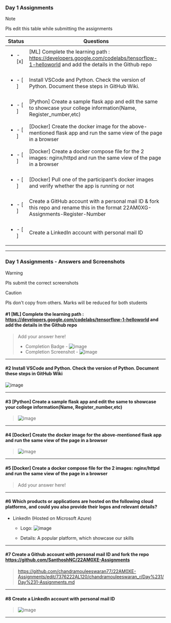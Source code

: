 ### Day 1 Assignments

> [!NOTE]
> Pls edit this table while submitting the assignments

| Status         | Questions     | 
|----------------|---------------|
| <ul><li>- [x] </li></ul> | [ML] Complete the learning path : https://developers.google.com/codelabs/tensorflow-1-helloworld and add the details in the Github repo |
| <ul><li>- [ ] </li></ul> | Install VSCode and Python. Check the version of Python. Document these steps in GitHub Wiki. |
| <ul><li>- [ ] </li></ul> | [Python] Create a sample flask app and edit the same to showcase your college information(Name, Register_number,etc) |
| <ul><li>- [ ] </li></ul> | [Docker] Create the docker image for the above-mentioned flask app and run the same view of the page in a browser |
| <ul><li>- [ ] </li></ul> | [Docker] Create a docker compose file for the 2 images: nginx/httpd and run the same view of the page in a browser |
| <ul><li>- [ ] </li></ul> | [Docker] Pull one of the participant’s docker images and verify whether the app is running or not  |
| <ul><li>- [ ] </li></ul> | Create a GitHub account with a personal mail ID & fork this repo and rename this in the format 22AM0XG-Assignments-Register-Number  |
| <ul><li>- [ ] </li></ul> | Create a LinkedIn account with personal mail ID  |

***

### Day 1 Assignments - Answers and Screenshots

> [!WARNING]
> Pls submit the correct screenshots

> [!CAUTION]
> Pls don't copy from others. Marks will be reduced for both students

#### #1 [ML] Complete the learning path : https://developers.google.com/codelabs/tensorflow-1-helloworld and add the details in the Github repo
> Add your answer here!
> - Completion Badge - ![image](https://github.com/user-attachments/assets/3733fc52-577f-4fa7-b508-9fda76bcef44)
> - Completion Screenshot	 - ![image](https://github.com/user-attachments/assets/e30bd4ed-ecd6-4c46-8c89-5c749aa1cae9)


***

#### #2 Install VSCode and Python. Check the version of Python. Document these steps in GitHub Wiki
![image](https://github.com/user-attachments/assets/c422e0dc-078d-4872-9b33-d602d9f68d3a)


***

#### #3 [Python] Create a sample flask app and edit the same to showcase your college information(Name, Register_number,etc)
> ![image](https://github.com/user-attachments/assets/ac962345-cfe6-4373-a78f-9922dee02adf)


***

#### #4 [Docker] Create the docker image for the above-mentioned flask app and run the same view of the page in a browser
> ![image](https://github.com/user-attachments/assets/473b0bf1-abd7-48be-b925-1a40b288db02)


***

#### #5 [Docker] Create a docker compose file for the 2 images: nginx/httpd and run the same view of the page in a browser
> Add your answer here!

***

#### #6 Which products or applications are hosted on the following cloud platforms, and could you also provide their logos and relevant details? 
- LinkedIn (Hosted on Microsoft Azure)
  - Logo: ![image](https://github.com/user-attachments/assets/f0f15bf6-e42f-4ffa-9ab0-14a6ad582c3b)

  - Details: A popular platform, which showcase our skills

***

#### #7 Create a Github account with personal mail ID and fork the repo https://github.com/SanthoshNC/22AM0XE-Assignments
> https://github.com/chandramouleeswaran77/22AM0XE-Assignments/edit/7376222AL120/chandramouleeswaran_r/Day%231/Day%231-Assignments.md

***

#### #8 Create a LinkedIn account with personal mail ID
> ![image](https://github.com/user-attachments/assets/000fe9a3-e0ce-4bc7-aa43-893c56aa8dcc)

***
